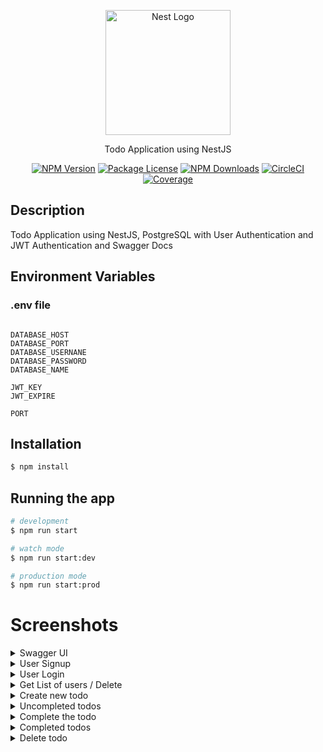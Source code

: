<p align="center">
  <a href="http://nestjs.com/" target="blank"><img src="https://nestjs.com/img/logo-small.svg" width="200" alt="Nest Logo" /></a>
</p>

[circleci-image]: https://img.shields.io/circleci/build/github/nestjs/nest/master?token=abc123def456
[circleci-url]: https://circleci.com/gh/nestjs/nest

  <p align="center">Todo Application using NestJS</p>
    <p align="center">
<a href="https://www.npmjs.com/~nestjscore" target="_blank"><img src="https://img.shields.io/npm/v/@nestjs/core.svg" alt="NPM Version" /></a>
<a href="https://www.npmjs.com/~nestjscore" target="_blank"><img src="https://img.shields.io/npm/l/@nestjs/core.svg" alt="Package License" /></a>
<a href="https://www.npmjs.com/~nestjscore" target="_blank"><img src="https://img.shields.io/npm/dm/@nestjs/common.svg" alt="NPM Downloads" /></a>
<a href="https://circleci.com/gh/nestjs/nest" target="_blank"><img src="https://img.shields.io/circleci/build/github/nestjs/nest/master" alt="CircleCI" /></a>
<a href="https://coveralls.io/github/nestjs/nest?branch=master" target="_blank"><img src="https://coveralls.io/repos/github/nestjs/nest/badge.svg?branch=master#9" alt="Coverage" /></a>
</p>
  <!--[![Backers on Open Collective](https://opencollective.com/nest/backers/badge.svg)](https://opencollective.com/nest#backer)
  [![Sponsors on Open Collective](https://opencollective.com/nest/sponsors/badge.svg)](https://opencollective.com/nest#sponsor)-->

## Description

Todo Application using NestJS, PostgreSQL with User Authentication and JWT Authentication and Swagger Docs

## Environment Variables

### .env file

```

DATABASE_HOST
DATABASE_PORT
DATABASE_USERNANE
DATABASE_PASSWORD
DATABASE_NAME

JWT_KEY
JWT_EXPIRE

PORT
```

## Installation

```bash
$ npm install
```

## Running the app

```bash
# development
$ npm run start

# watch mode
$ npm run start:dev

# production mode
$ npm run start:prod
```

# Screenshots
<details>
  <summary>Swagger UI</summary>
  
  ![image](https://github.com/BinishaJ/to-do-app/assets/69308583/c8815b6b-41c1-4d0a-b4e1-34e78dc3ca09)
  ![image](https://github.com/BinishaJ/to-do-app/assets/69308583/2d2ddc5a-8aa3-448d-813b-00ae65485cfe)
  ![image](https://github.com/BinishaJ/to-do-app/assets/69308583/cf3df17d-83e5-46d0-b955-6f6c5c8bcd6c)


</details>

<details>
  <summary>User Signup</summary>

![image](https://github.com/BinishaJ/to-do-app/assets/69308583/aaaecc70-8b2d-4943-9bb2-a4977540872c)

### Duplicate email

![image](https://github.com/BinishaJ/to-do-app/assets/69308583/87dcf6f5-5588-48cd-a1af-df5c52cf6644)

</details>

<details>
  <summary>User Login</summary>

### Correct Password

![image](https://github.com/BinishaJ/to-do-app/assets/69308583/b7d72ee8-0d7f-48ef-8cc1-23a4078fe99b)

### Incorrect Password

![image](https://github.com/BinishaJ/to-do-app/assets/69308583/0848d4a4-f87a-4b1b-8a34-56bf19f9fc45)

</details>

<details>
  <summary>Get List of users / Delete</summary>

### Normal User

![image](https://github.com/BinishaJ/to-do-app/assets/69308583/0c4f9596-535c-4697-8630-b7402f0620de)

### Admin

![image](https://github.com/BinishaJ/to-do-app/assets/69308583/781d052a-62dd-4c20-991e-f524ffddd754)

</details>

<details>
  <summary>Create new todo</summary>

### Creates new todo for the user by extracting user id from the JWT token in header

![image](https://github.com/BinishaJ/to-do-app/assets/69308583/44204a49-5f5a-4c83-8c8b-680df0c1d4b2)

</details>

<details>
  <summary>Uncompleted todos</summary>

### List of uncompleted todos for the user by extracting user id from the JWT token in header

![image](https://github.com/BinishaJ/to-do-app/assets/69308583/8381aaf2-6094-4dc2-9c85-7346d9c23a6a)

</details>

<details>
  <summary>Complete the todo</summary>

### Unauthorized if another user tries to mark the todo as complete

![image](https://github.com/BinishaJ/to-do-app/assets/69308583/dad7d976-cd19-4ed8-a335-a82c740b3b50)

### Mark the todo complete

![image](https://github.com/BinishaJ/to-do-app/assets/69308583/bdabd2aa-9062-4835-8953-9b214eaa40cf)

</details>

<details>
  <summary>Completed todos</summary>

### List of completed todos for the user by extracting user id from the JWT token in header

![image](https://github.com/BinishaJ/to-do-app/assets/69308583/3f434e07-1724-41f2-94ac-f0dce31a9200)

</details>

<details>
  <summary>Delete todo</summary>
  
  ### Unauthorized if another user tries to delete the todo
  
![image](https://github.com/BinishaJ/to-do-app/assets/69308583/8aeb463b-cf8a-4d1e-a96e-041a7a0bc9b7)

### Delete todo

![image](https://github.com/BinishaJ/to-do-app/assets/69308583/487517bc-a053-4ff7-93c4-396ad9888c7f)

</details>
